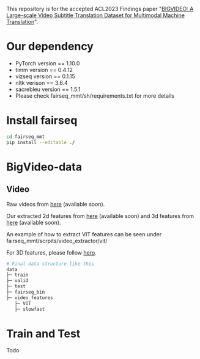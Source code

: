 This repository is for the accepted ACL2023 Findings paper 
"[BIGVIDEO: A Large-scale Video Subtitle Translation Dataset for Multimodal Machine Translation](https://arxiv.org/abs/2305.18326)". 

# Our dependency

* PyTorch version == 1.10.0
* timm version == 0.4.12
* vizseq version == 0.1.15
* nltk verison == 3.6.4
* sacrebleu version == 1.5.1
* Please check fairseq_mmt/sh/requirements.txt for more details

# Install fairseq

```bash
cd fairseq_mmt
pip install --editable ./
```

# BigVideo-data
## Video
Raw videos from [here]() (available soon). 

Our extracted 2d features from [here]() (available soon) and 3d features
from [here]()  (available soon).


An example of how to extract VIT features can be seen under fairseq_mmt/scrpits/video_extractor/vit/

For 3D features, please follow [hero](https://github.com/linjieli222/HERO_Video_Feature_Extractor).

```bash
# Final data structure like this
data
├─ train
├─ valid
├─ test
├─ fairseq_bin
├─ video_features
   ├─ VIT
   ├─ slowfast
```



# Train and Test
Todo


